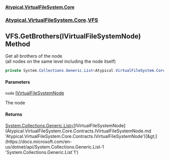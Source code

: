 #### [Atypical.VirtualFileSystem.Core](Atypical.VirtualFileSystem.Core.md 'Atypical.VirtualFileSystem.Core')
### [Atypical.VirtualFileSystem.Core](Atypical.VirtualFileSystem.Core.md 'Atypical.VirtualFileSystem.Core').[VFS](Atypical.VirtualFileSystem.Core.VFS.md 'Atypical.VirtualFileSystem.Core.VFS')

## VFS.GetBrothers(IVirtualFileSystemNode) Method

Get all brothers of the node  
(all nodes on the same level including the node itself)

```csharp
private System.Collections.Generic.List<Atypical.VirtualFileSystem.Core.Contracts.IVirtualFileSystemNode> GetBrothers(Atypical.VirtualFileSystem.Core.Contracts.IVirtualFileSystemNode node);
```
#### Parameters

<a name='Atypical.VirtualFileSystem.Core.VFS.GetBrothers(Atypical.VirtualFileSystem.Core.Contracts.IVirtualFileSystemNode).node'></a>

`node` [IVirtualFileSystemNode](Atypical.VirtualFileSystem.Core.Contracts.IVirtualFileSystemNode.md 'Atypical.VirtualFileSystem.Core.Contracts.IVirtualFileSystemNode')

The node

#### Returns
[System.Collections.Generic.List&lt;](https://docs.microsoft.com/en-us/dotnet/api/System.Collections.Generic.List-1 'System.Collections.Generic.List`1')[IVirtualFileSystemNode](Atypical.VirtualFileSystem.Core.Contracts.IVirtualFileSystemNode.md 'Atypical.VirtualFileSystem.Core.Contracts.IVirtualFileSystemNode')[&gt;](https://docs.microsoft.com/en-us/dotnet/api/System.Collections.Generic.List-1 'System.Collections.Generic.List`1')